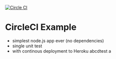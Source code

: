[![Circle CI](https://circleci.com/gh/csabapalfi/circleci-example.svg?style=shield)](https://circleci.com/gh/csabapalfi/circleci-example)

# CircleCI Example

* simplest node.js app ever (no dependencies)
* single unit test
* with continous deployment to Heroku
abcdtest
a
